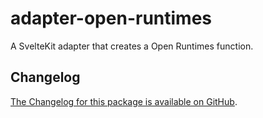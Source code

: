 # adapter-open-runtimes

A SvelteKit adapter that creates a Open Runtimes function.

## Changelog

[The Changelog for this package is available on GitHub](CHANGELOG.md).
